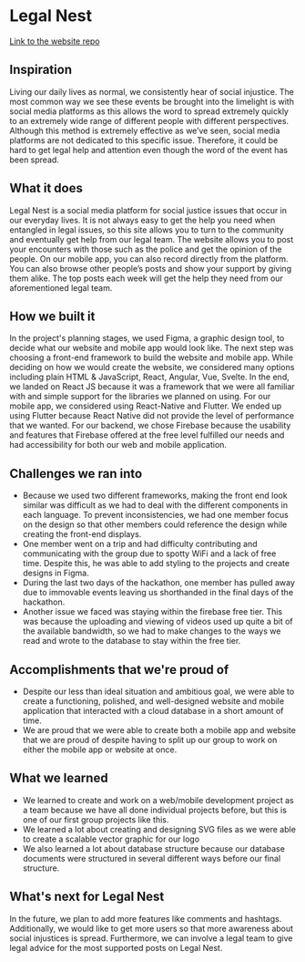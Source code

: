 # Legal Nest

[Link to the website repo](https://github.com/VincentZhao12/legal-nest-website)

## Inspiration

Living our daily lives as normal, we consistently hear of social injustice. The most common way we see these events be brought into the limelight is with social media platforms as this allows the word to spread extremely quickly to an extremely wide range of different people with different perspectives. Although this method is extremely effective as we’ve seen, social media platforms are not dedicated to this specific issue. Therefore, it could be hard to get legal help and attention even though the word of the event has been spread.

## What it does

Legal Nest is a social media platform for social justice issues that occur in our everyday lives. It is not always easy to get the help you need when entangled in legal issues, so this site allows you to turn to the community and eventually get help from our legal team. The website allows you to post your encounters with those such as the police and get the opinion of the people. On our mobile app, you can also record directly from the platform. You can also browse other people’s posts and show your support by giving them alike. The top posts each week will get the help they need from our aforementioned legal team.

## How we built it

In the project's planning stages, we used Figma, a graphic design tool, to decide what our website and mobile app would look like. The next step was choosing a front-end framework to build the website and mobile app. While deciding on how we would create the website, we considered many options including plain HTML & JavaScript, React, Angular, Vue, Svelte. In the end, we landed on React JS because it was a framework that we were all familiar with and simple support for the libraries we planned on using. For our mobile app, we considered using React-Native and Flutter. We ended up using Flutter because React Native did not provide the level of performance that we wanted. For our backend, we chose Firebase because the usability and features that Firebase offered at the free level fulfilled our needs and had accessibility for both our web and mobile application.

## Challenges we ran into

- Because we used two different frameworks, making the front end look similar was difficult as we had to deal with the different components in each language. To prevent inconsistencies, we had one member focus on the design so that other members could reference the design while creating the front-end displays.
- One member went on a trip and had difficulty contributing and communicating with the group due to spotty WiFi and a lack of free time. Despite this, he was able to add styling to the projects and create designs in Figma.
- During the last two days of the hackathon, one member has pulled away due to immovable events leaving us shorthanded in the final days of the hackathon.
- Another issue we faced was staying within the firebase free tier. This was because the uploading and viewing of videos used up quite a bit of the available bandwidth, so we had to make changes to the ways we read and wrote to the database to stay within the free tier.

## Accomplishments that we're proud of

- Despite our less than ideal situation and ambitious goal, we were able to create a functioning, polished, and well-designed website and mobile application that interacted with a cloud database in a short amount of time.
- We are proud that we were able to create both a mobile app and website that we are proud of despite having to split up our group to work on either the mobile app or website at once.

## What we learned

- We learned to create and work on a web/mobile development project as a team because we have all done individual projects before, but this is one of our first group projects like this.
- We learned a lot about creating and designing SVG files as we were able to create a scalable vector graphic for our logo
- We also learned a lot about database structure because our database documents were structured in several different ways before our final structure.

## What's next for Legal Nest

In the future, we plan to add more features like comments and hashtags. Additionally, we would like to get more users so that more awareness about social injustices is spread. Furthermore, we can involve a legal team to give legal advice for the most supported posts on Legal Nest.
